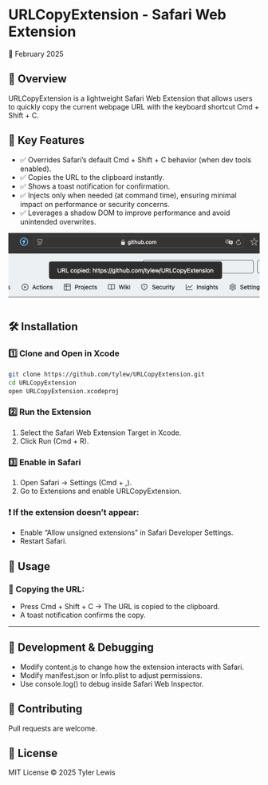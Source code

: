 # URLCopyExtension - Safari Web Extension
📅 February 2025

## 📌 Overview
URLCopyExtension is a lightweight Safari Web Extension that allows users to quickly copy the current webpage URL with the keyboard shortcut Cmd + Shift + C.


## 🚀 Key Features
- ✅ Overrides Safari’s default Cmd + Shift + C behavior (when dev tools enabled).
- ✅ Copies the URL to the clipboard instantly.
- ✅ Shows a toast notification for confirmation.
- ✅ Injects only when needed (at command time), ensuring minimal impact on performance or security concerns.
- ✅ Leverages a shadow DOM to improve performance and avoid unintended overwrites.


![Demo of Image](demo.png)

## 🛠 Installation

### 1️⃣ **Clone and Open in Xcode**

```sh
git clone https://github.com/tylew/URLCopyExtension.git
cd URLCopyExtension
open URLCopyExtension.xcodeproj
```

### 2️⃣ Run the Extension
1.	Select the Safari Web Extension Target in Xcode.
2.	Click Run (Cmd + R).

### 3️⃣ Enable in Safari
1.	Open Safari → Settings (Cmd + ,).
2.	Go to Extensions and enable URLCopyExtension.

### ❗ If the extension doesn’t appear:
- Enable “Allow unsigned extensions” in Safari Developer Settings.
- Restart Safari.

## 🔑 Usage

### 🚀 Copying the URL:
-	Press Cmd + Shift + C → The URL is copied to the clipboard.
-	A toast notification confirms the copy.

---

## 🔧 Development & Debugging
-	Modify content.js to change how the extension interacts with Safari.
-	Modify manifest.json or Info.plist to adjust permissions.
-	Use console.log() to debug inside Safari Web Inspector.

## 🤝 Contributing

Pull requests are welcome.


## 📜 License

MIT License © 2025 Tyler Lewis
